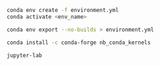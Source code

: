 ```bash
conda env create -f environment.yml
conda activate <env_name>
```

```bash
conda env export --no-builds > environment.yml
```

```bash
conda install -c conda-forge nb_conda_kernels
```

```bash
jupyter-lab
```